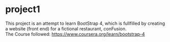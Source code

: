 # project1
This project is an attempt to learn BootStrap 4, which is fullfilled by creating a website (front end) for a fictional restaurant, conFusion.  
The Course followed: https://www.coursera.org/learn/bootstrap-4
